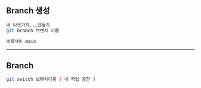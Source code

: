 
## Branch 생성
```bash
내 나뭇가지,,,만들기
git branch 브랜치 이룸

초록색이 main 
``` 
---
## Branch
```bash
git switch 브랜치이름 ( 내 작업 공간 )

```
